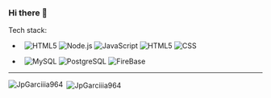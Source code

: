 ### Hi there 👋

<!--
**JpGarciiia964/JpGarciiia964** is a ✨ _special_ ✨ repository because its `README.md` (this file) appears on your GitHub profile.

Here are some ideas to get you started:

- 🔭 I’m currently working on: Asociacion Popular de Ahorros y Prestamos (APAP)
- 🌱 I’m currently learning: Ract, TypeScript and Ionic
- 💬 Ask me about: Pyhton, NodeJs, .NET
- 📫 How to reach me: jpgarciiia964@gmail.com and jpgarcia964@gmail.com
-->
Tech stack:

-  &nbsp;
  ![HTML5](https://img.shields.io/badge/-Pyhton-FFFFFF?style=flat&logo=python)
  ![Node.js](https://img.shields.io/badge/-Node.js-FFFFFF?style=flat&logo=node.js)
  ![JavaScript](https://img.shields.io/badge/-JavaScript-FFFFFF?style=flat&logo=javascript)
  ![HTML5](https://img.shields.io/badge/-HTML5-FFFFFF?style=flat&logo=HTML5)
  ![CSS](https://img.shields.io/badge/-CSS-FFFFFF?style=flat&logo=CSS3&logoColor=1572B6)

-  &nbsp;
  ![MySQL](https://img.shields.io/badge/-MySQL-FFFFFF?style=flat&logo=mysql)
  ![PostgreSQL](https://img.shields.io/badge/-PostgreSQL-FFFFFF?style=flat&logo=PostgreSQL)
  ![FireBase](https://img.shields.io/badge/-FireBase-FFFFFF?style=flat&logo=firebase)
  
  <hr>

<p><img align="left" src="https://github-readme-stats.vercel.app/api/top-langs?username=JpGarciiia964&show_icons=true&locale=en&theme=radical" alt="JpGarciiia964" /></p>

<p>&nbsp;<img align="center" src="https://github-readme-stats.vercel.app/api?username=JpGarciiia964&show_icons=true&locale=en&theme=radical" alt="JpGarciiia964" /></p>

 
```
